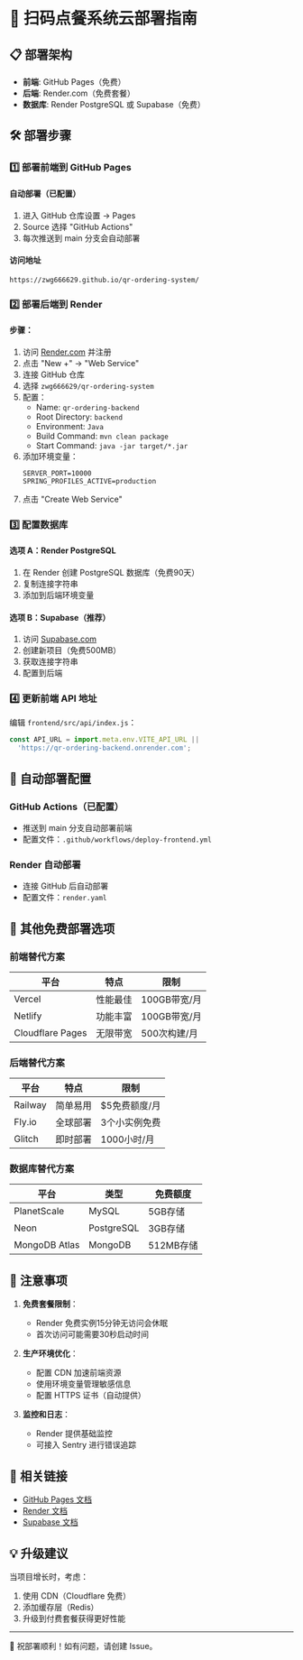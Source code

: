 # 🚀 扫码点餐系统云部署指南

## 📋 部署架构

- **前端**: GitHub Pages（免费）
- **后端**: Render.com（免费套餐）
- **数据库**: Render PostgreSQL 或 Supabase（免费）

## 🛠️ 部署步骤

### 1️⃣ 部署前端到 GitHub Pages

#### 自动部署（已配置）
1. 进入 GitHub 仓库设置 → Pages
2. Source 选择 "GitHub Actions"
3. 每次推送到 main 分支会自动部署

#### 访问地址
```
https://zwg666629.github.io/qr-ordering-system/
```

### 2️⃣ 部署后端到 Render

#### 步骤：
1. 访问 [Render.com](https://render.com) 并注册
2. 点击 "New +" → "Web Service"
3. 连接 GitHub 仓库
4. 选择 `zwg666629/qr-ordering-system`
5. 配置：
   - Name: `qr-ordering-backend`
   - Root Directory: `backend`
   - Environment: `Java`
   - Build Command: `mvn clean package`
   - Start Command: `java -jar target/*.jar`
6. 添加环境变量：
   ```
   SERVER_PORT=10000
   SPRING_PROFILES_ACTIVE=production
   ```
7. 点击 "Create Web Service"

### 3️⃣ 配置数据库

#### 选项 A：Render PostgreSQL
1. 在 Render 创建 PostgreSQL 数据库（免费90天）
2. 复制连接字符串
3. 添加到后端环境变量

#### 选项 B：Supabase（推荐）
1. 访问 [Supabase.com](https://supabase.com)
2. 创建新项目（免费500MB）
3. 获取连接字符串
4. 配置到后端

### 4️⃣ 更新前端 API 地址

编辑 `frontend/src/api/index.js`：
```javascript
const API_URL = import.meta.env.VITE_API_URL || 
  'https://qr-ordering-backend.onrender.com';
```

## 🔄 自动部署配置

### GitHub Actions（已配置）
- 推送到 main 分支自动部署前端
- 配置文件：`.github/workflows/deploy-frontend.yml`

### Render 自动部署
- 连接 GitHub 后自动部署
- 配置文件：`render.yaml`

## 🌟 其他免费部署选项

### 前端替代方案
| 平台 | 特点 | 限制 |
|------|------|------|
| Vercel | 性能最佳 | 100GB带宽/月 |
| Netlify | 功能丰富 | 100GB带宽/月 |
| Cloudflare Pages | 无限带宽 | 500次构建/月 |

### 后端替代方案
| 平台 | 特点 | 限制 |
|------|------|------|
| Railway | 简单易用 | $5免费额度/月 |
| Fly.io | 全球部署 | 3个小实例免费 |
| Glitch | 即时部署 | 1000小时/月 |

### 数据库替代方案
| 平台 | 类型 | 免费额度 |
|------|------|----------|
| PlanetScale | MySQL | 5GB存储 |
| Neon | PostgreSQL | 3GB存储 |
| MongoDB Atlas | MongoDB | 512MB存储 |

## 📝 注意事项

1. **免费套餐限制**：
   - Render 免费实例15分钟无访问会休眠
   - 首次访问可能需要30秒启动时间
   
2. **生产环境优化**：
   - 配置 CDN 加速前端资源
   - 使用环境变量管理敏感信息
   - 配置 HTTPS 证书（自动提供）
   
3. **监控和日志**：
   - Render 提供基础监控
   - 可接入 Sentry 进行错误追踪

## 🔗 相关链接

- [GitHub Pages 文档](https://pages.github.com/)
- [Render 文档](https://render.com/docs)
- [Supabase 文档](https://supabase.com/docs)

## 💡 升级建议

当项目增长时，考虑：
1. 使用 CDN（Cloudflare 免费）
2. 添加缓存层（Redis）
3. 升级到付费套餐获得更好性能

---
🚀 祝部署顺利！如有问题，请创建 Issue。